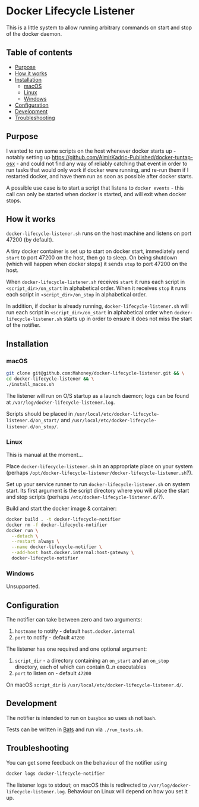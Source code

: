 # Docker Lifecycle Listener

This is a little system to allow running arbitrary commands on start and stop of
the docker daemon.

## Table of contents

- [Purpose](#purpose)
- [How it works](#how-it-works)
- [Installation](#installation)
  - [macOS](#macos)
  - [Linux](#linux)
  - [Windows](#windows)
- [Configuration](#configuration)
- [Development](#development)
- [Troubleshooting](#troubleshooting)

## Purpose

I wanted to run some scripts on the host whenever docker starts up - notably 
setting up https://github.com/AlmirKadric-Published/docker-tuntap-osx - and 
could not find  any way of reliably catching that event in order to run 
tasks that would  only work if docker were running, and re-run them if I 
restarted docker, and  have them run as soon as possible after docker starts.

A possible use case is to start a script that listens to `docker events` - this 
call can only be started when docker is started, and will exit when docker 
stops.

## How it works

`docker-lifecycle-listener.sh` runs on the host machine and listens on port
47200 (by default).

A tiny docker container is set up to start on docker start, immediately send 
`start` to port 47200 on the host, then go to sleep. On being shutdown (which 
will happen when docker stops) it sends `stop` to port 47200 on the host. 

When `docker-lifecycle-listener.sh` receives `start` it runs each script in 
`<script_dir>/on_start` in alphabetical order. When it receives `stop` it runs 
each script in `<script_dir>/on_stop` in alphabetical order.

In addition, if docker is already running, `docker-lifecycle-listener.sh` will
run each script in `<script_dir>/on_start` in alphabetical order when 
`docker-lifecycle-listener.sh` starts up in order to ensure it does not miss 
the start of the notifier.

## Installation

### macOS
```bash
git clone git@github.com:Mahoney/docker-lifecycle-listener.git && \
cd docker-lifecycle-listener && \
./install_macos.sh
```

The listener will run on O/S startup as a launch daemon; logs can be found at
`/var/log/docker-lifecycle-listener.log`.

Scripts should be placed in
`/usr/local/etc/docker-lifecycle-listener.d/on_start/` and 
`/usr/local/etc/docker-lifecycle-listener.d/on_stop/`.

### Linux
This is manual at the moment...

Place `docker-lifecycle-listener.sh` in an appropriate place on your system
(perhaps `/opt/docker-lifecycle-listener/docker-lifecycle-listener.sh`?).

Set up your service runner to run `docker-lifecycle-listener.sh` on system
start. Its first argument is the script directory where you will place the start
and stop scripts (perhaps `/etc/docker-lifecycle-listener.d/`?).

Build and start the docker image & container:
```bash
docker build . -t docker-lifecycle-notifier
docker rm -f docker-lifecycle-notifier
docker run \
  --detach \
  --restart always \
  --name docker-lifecycle-notifier \
  --add-host host.docker.internal:host-gateway \
  docker-lifecycle-notifier
```

### Windows

Unsupported.

## Configuration

The notifier can take between zero and two arguments:
1) `hostname` to notify - default `host.docker.internal`
2) `port` to notify - default `47200`

The listener has one required and one optional argument:
1) `script_dir` - a directory containing an `on_start` and an `on_stop` 
   directory, each of which can contain 0..n executables
2) `port` to listen on - default `47200`

On macOS `script_dir` is `/usr/local/etc/docker-lifecycle-listener.d/`.

## Development

The notifier is intended to run on `busybox` so uses `sh` not `bash`.

Tests can be written in [Bats](https://github.com/sstephenson/bats) and run via
`./run_tests.sh`.

## Troubleshooting

You can get some feedback on the behaviour of the notifier using
```bash
docker logs docker-lifecycle-notifier
```

The listener logs to stdout; on macOS this is redirected to
`/var/log/docker-lifecycle-listener.log`. Behaviour on Linux will depend on how
you set it up.
